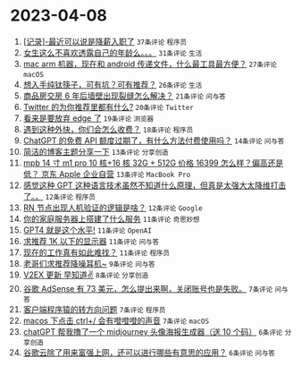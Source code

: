 # 2023-04-08

1. [[记录]-最近可以说是降薪入职了](https://www.v2ex.com/t/930734) `37条评论` `程序员`
1. [女生这么不喜欢透露自己的年龄么。。。](https://www.v2ex.com/t/930751) `31条评论` `生活`
1. [mac arm 机器，现在和 android 传递文件，什么最工具最方便？](https://www.v2ex.com/t/930732) `27条评论` `macOS`
1. [想入手纯钛筷子，可有坑？可有推荐？](https://www.v2ex.com/t/930745) `26条评论` `生活`
1. [商品房交房 6 年后墙壁出现裂缝怎么解决？](https://www.v2ex.com/t/930742) `21条评论` `问与答`
1. [Twitter 的为你推荐里都有什么?](https://www.v2ex.com/t/930787) `20条评论` `Twitter`
1. [看来是要放弃 edge 了](https://www.v2ex.com/t/930763) `19条评论` `浏览器`
1. [遇到这种外快，你们会怎么收费？](https://www.v2ex.com/t/930801) `18条评论` `程序员`
1. [ChatGPT 的免费 API 额度过期了，有什么方法付费使用吗？](https://www.v2ex.com/t/930736) `14条评论` `问与答`
1. [简洁的博客主题分享一下](https://www.v2ex.com/t/930777) `13条评论` `分享创造`
1. [mpb 14 寸 m1 pro 10 核+16 核 32G + 512G 价格 16399 怎么样？偏高还是低？ 京东 Apple 企业自营](https://www.v2ex.com/t/930754) `13条评论` `MacBook Pro`
1. [感觉这种 GPT 这种语言技术虽然不知道什么原理，但真是太强大太降维打击了。。](https://www.v2ex.com/t/930758) `12条评论` `程序员`
1. [RN 节点出现人机验证的逻辑是啥？](https://www.v2ex.com/t/930757) `12条评论` `Google`
1. [你的家庭服务器上搭建了什么服务](https://www.v2ex.com/t/930794) `11条评论` `奇思妙想`
1. [GPT4 就是这个水平!](https://www.v2ex.com/t/930775) `11条评论` `OpenAI`
1. [求推荐 1K 以下的显示器](https://www.v2ex.com/t/930772) `11条评论` `问与答`
1. [现在的工作真有如此难找？](https://www.v2ex.com/t/930741) `11条评论` `程序员`
1. [老哥们求推荐降噪耳机~](https://www.v2ex.com/t/930781) `9条评论` `问与答`
1. [V2EX 更新 早知道✌️](https://www.v2ex.com/t/930764) `8条评论` `分享创造`
1. [谷歌 AdSense 有 73 美元，怎么提出来啊，关闭账号也是失败。](https://www.v2ex.com/t/930792) `7条评论` `问与答`
1. [客户端程序猿的转方向问题](https://www.v2ex.com/t/930760) `7条评论` `程序员`
1. [macos 下点击 ctrl+/ 会有噔噔噔的声音](https://www.v2ex.com/t/930759) `7条评论` `macOS`
1. [chatGPT 帮我撸了一个 midjourney 头像海报生成器（送 10 个码）](https://www.v2ex.com/t/930818) `6条评论` `分享创造`
1. [谷歌云除了用来富强上网，还可以进行哪些有意思的应用？](https://www.v2ex.com/t/930779) `6条评论` `问与答`
